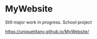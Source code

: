 # MyWebsite

Still major work in progress.
School project

https://uniquetitanv.github.io/MyWebsite/
